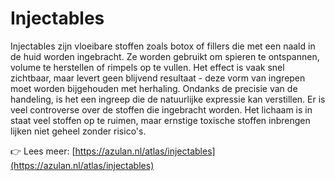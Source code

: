 # Injectables

Injectables zijn vloeibare stoffen zoals botox of fillers die met een naald in de huid worden ingebracht. Ze worden gebruikt om spieren te ontspannen, volume te herstellen of rimpels op te vullen. Het effect is vaak snel zichtbaar, maar levert geen blijvend resultaat - deze vorm van ingrepen moet worden bijgehouden met herhaling. Ondanks de precisie van de handeling, is het een ingreep die de natuurlijke expressie kan verstillen. Er is veel controverse over de stoffen die ingebracht worden. Het lichaam is in staat veel stoffen op te ruimen, maar ernstige toxische stoffen inbrengen lijken niet geheel zonder risico's.

👉 Lees meer: [https://azulan.nl/atlas/injectables](https://azulan.nl/atlas/injectables)